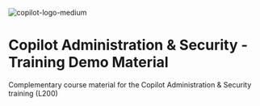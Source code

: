 ![copilot-logo-medium](https://github.com/copilot-training-pex/copilot-administration-security/assets/863198/33082dfb-d2f7-46ed-b86d-b72ba9d11437)

# Copilot Administration & Security - Training Demo Material

Complementary course material for the Copilot Administration & Security training (L200)
